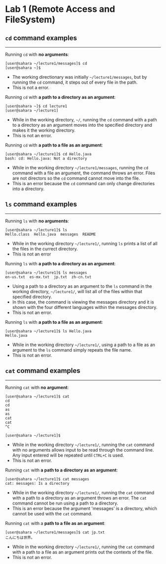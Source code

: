 # Lab 1 (Remote Access and FileSystem)

## ```cd``` command examples
***
Running ```cd``` with **no arguments**:
```
[user@sahara ~/lecture1/messages]$ cd
[user@sahara ~]$
```
- The working directionary was initially ```~/lecture1/messages```, but by running the ```cd``` command, it steps out of every file in the path. 
- This is not a error.

Running ```cd``` with **a path to a directory as an argument**:
```
[user@sahara ~]$ cd lecture1
[user@sahara ~/lecture1]
```
- While in the working directory, ```~/```, running the ```cd``` command with a path to a directory as an argument moves into the specified directory and makes it the working directory.
- This is not an error.

Running ```cd``` with **a path to a file as an argument**:
```
[user@sahara ~/lecture1]$ cd Hello.java
bash: cd: Hello.java: Not a directory
```
- While in the working directory ```~/lecture1/messages```, running the ```cd``` command with a file an argument, the command throws an error. Files are not directors so the ```cd``` command cannot move into the file.
- This is an error because the ```cd``` command can only change directories into a directory.

## ```ls``` command examples
***
Running ```ls``` with **no arguments**:
```
[user@sahara ~/lecture1]$ ls
Hello.class  Hello.java  messages  README
```
- While in the working directory ```~/lecture1/```, running ```ls``` prints a list of all the files in the currect directory.
- This is not an error

Running ```ls``` with **a path to a directory as an argument**:
```
[user@sahara ~/lecture1]$ ls messages
en-us.txt  es-mx.txt  jp.txt  zh-cn.txt
```
- Using a path to a directory as an argument to the ```ls``` command in the working directory, ```~/lecture1/```, will list all of the files within that specified directory. 
- In this case, the command is viewing the messages directory and it is shown with the four different languages within the messages directory.
- This is not an error.

Running ```ls``` with **a path to a file as an argument**:
```
[user@sahara ~/lecture1]$ ls Hello.java
Hello.java
```
- While in the working directory ```~/lecture1/```, using a path to a file as an argument to the ```ls``` command simply repeats the file name.
- This is not an error.

## ```cat``` command examples
***

Running ```cat``` with **no argument**:
```
[user@sahara ~/lecture1]$ cat
cd
cd
as
as
cat
cat
^C

[user@sahara ~/lecture1]$ 
```
- While in the working directory ```~/lecture1/```, running the ```cat``` command with no arguments allows input to be read through the command line. Any input entered will be repeated until ```CTRL+C``` is used.
- This is not an error.

Running ```cat``` with **a path to a directory as an argument**:
```
[user@sahara ~/lecture1]$ cat messages
cat: messages: Is a directory
```
- While in the working directory ```~/lecture1/```, running the ```cat``` command with a path to a directory as an argument throws an error. The ```cat``` command cannot be run using a path to a directory.
- This is an error because the argument 'messages' is a directory, which cannot be used with the ```cat``` command.

Running ```cat``` with a **path to a file as an argument**:
```
[user@sahara ~/lecture1/messages]$ cat jp.txt
こんにちは世界。
```
- While in the working directory ```~/lecture1/```, running the ```cat``` command with a path to a file as an argument prints out the contexts of the file.
- This is not an error.
